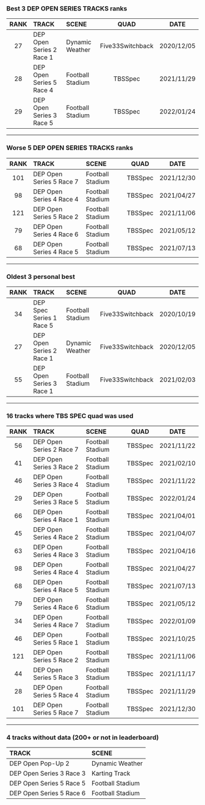 ### Best 3 DEP OPEN SERIES TRACKS ranks
|RANK|TRACK|SCENE|QUAD|DATE|
|:---:|:---|:---|:---:|:---:|
|27|DEP Open Series 2 Race 1|Dynamic Weather|Five33Switchback|2020/12/05|
|28|DEP Open Series 5 Race 4|Football Stadium|TBSSpec|2021/11/29|
|29|DEP Open Series 3 Race 5|Football Stadium|TBSSpec|2022/01/24|
---
### Worse 5 DEP OPEN SERIES TRACKS ranks
|RANK|TRACK|SCENE|QUAD|DATE|
|:---:|:---|:---|:---:|:---:|
|101|DEP Open Series 5 Race 7|Football Stadium|TBSSpec|2021/12/30|
|98|DEP Open Series 4 Race 4|Football Stadium|TBSSpec|2021/04/27|
|121|DEP Open Series 5 Race 2|Football Stadium|TBSSpec|2021/11/06|
|79|DEP Open Series 4 Race 6|Football Stadium|TBSSpec|2021/05/12|
|68|DEP Open Series 4 Race 5|Football Stadium|TBSSpec|2021/07/13|
---
### Oldest 3 personal best
|RANK|TRACK|SCENE|QUAD|DATE|
|:---:|:---|:---|:---:|:---:|
|34|DEP Spec Series 1 Race 5|Football Stadium|Five33Switchback|2020/10/19|
|27|DEP Open Series 2 Race 1|Dynamic Weather|Five33Switchback|2020/12/05|
|55|DEP Open Series 3 Race 1|Football Stadium|Five33Switchback|2021/02/03|
---
### 16 tracks where TBS SPEC quad was used
|RANK|TRACK|SCENE|QUAD|DATE|
|:---:|:---|:---|:---:|:---:|
|56|DEP Open Series 2 Race 7|Football Stadium|TBSSpec|2021/11/22|
|41|DEP Open Series 3 Race 2|Football Stadium|TBSSpec|2021/02/10|
|46|DEP Open Series 3 Race 4|Football Stadium|TBSSpec|2021/11/22|
|29|DEP Open Series 3 Race 5|Football Stadium|TBSSpec|2022/01/24|
|66|DEP Open Series 4 Race 1|Football Stadium|TBSSpec|2021/04/01|
|45|DEP Open Series 4 Race 2|Football Stadium|TBSSpec|2021/04/07|
|63|DEP Open Series 4 Race 3|Football Stadium|TBSSpec|2021/04/16|
|98|DEP Open Series 4 Race 4|Football Stadium|TBSSpec|2021/04/27|
|68|DEP Open Series 4 Race 5|Football Stadium|TBSSpec|2021/07/13|
|79|DEP Open Series 4 Race 6|Football Stadium|TBSSpec|2021/05/12|
|34|DEP Open Series 4 Race 7|Football Stadium|TBSSpec|2022/01/09|
|46|DEP Open Series 5 Race 1|Football Stadium|TBSSpec|2021/10/25|
|121|DEP Open Series 5 Race 2|Football Stadium|TBSSpec|2021/11/06|
|44|DEP Open Series 5 Race 3|Football Stadium|TBSSpec|2021/11/17|
|28|DEP Open Series 5 Race 4|Football Stadium|TBSSpec|2021/11/29|
|101|DEP Open Series 5 Race 7|Football Stadium|TBSSpec|2021/12/30|
---
### 4 tracks without data (200+ or not in leaderboard)
|TRACK|SCENE|
|:---|:---|
|DEP Open Pop-Up 2|Dynamic Weather|
|DEP Open Series 3 Race 3|Karting Track|
|DEP Open Series 5 Race 5|Football Stadium|
|DEP Open Series 5 Race 6|Football Stadium|
